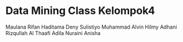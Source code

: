 # Data Mining Class Kelompok4
<ll>Maulana Rifan Haditama</ul>
  <ll>Deny Sulistiyo</ul>
  <ll>Muhammad Alvin Hilmy</ul>
  <ll>Adhani Rizqullah Al Thaafi</ul>
  <ll>Adila Nuraini Anisha</ul>

